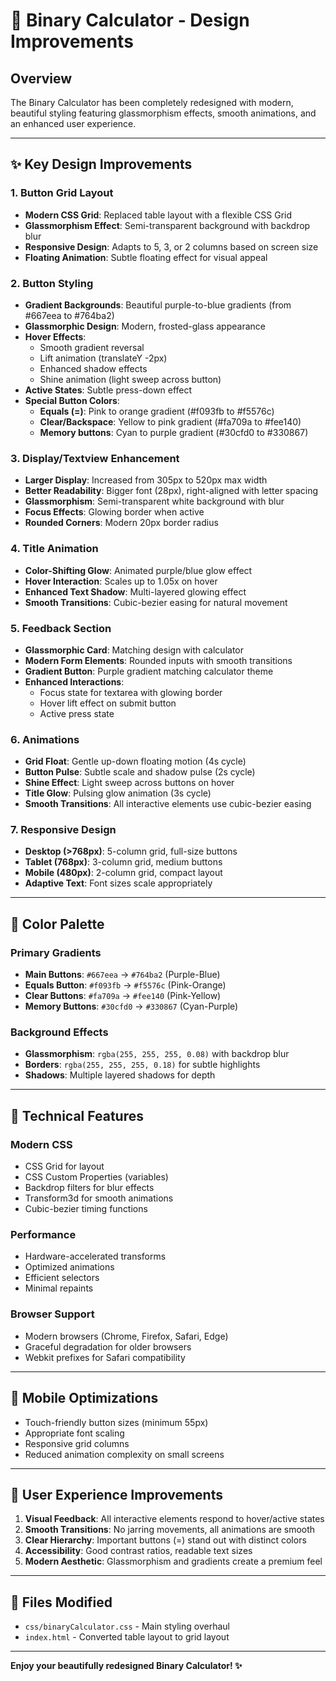 # 🎨 Binary Calculator - Design Improvements

## Overview
The Binary Calculator has been completely redesigned with modern, beautiful styling featuring glassmorphism effects, smooth animations, and an enhanced user experience.

---

## ✨ Key Design Improvements

### 1. **Button Grid Layout**
- **Modern CSS Grid**: Replaced table layout with a flexible CSS Grid
- **Glassmorphism Effect**: Semi-transparent background with backdrop blur
- **Responsive Design**: Adapts to 5, 3, or 2 columns based on screen size
- **Floating Animation**: Subtle floating effect for visual appeal

### 2. **Button Styling**
- **Gradient Backgrounds**: Beautiful purple-to-blue gradients (from #667eea to #764ba2)
- **Glassmorphic Design**: Modern, frosted-glass appearance
- **Hover Effects**: 
  - Smooth gradient reversal
  - Lift animation (translateY -2px)
  - Enhanced shadow effects
  - Shine animation (light sweep across button)
- **Active States**: Subtle press-down effect
- **Special Button Colors**:
  - **Equals (=)**: Pink to orange gradient (#f093fb to #f5576c)
  - **Clear/Backspace**: Yellow to pink gradient (#fa709a to #fee140)
  - **Memory buttons**: Cyan to purple gradient (#30cfd0 to #330867)

### 3. **Display/Textview Enhancement**
- **Larger Display**: Increased from 305px to 520px max width
- **Better Readability**: Bigger font (28px), right-aligned with letter spacing
- **Glassmorphism**: Semi-transparent white background with blur
- **Focus Effects**: Glowing border when active
- **Rounded Corners**: Modern 20px border radius

### 4. **Title Animation**
- **Color-Shifting Glow**: Animated purple/blue glow effect
- **Hover Interaction**: Scales up to 1.05x on hover
- **Enhanced Text Shadow**: Multi-layered glowing effect
- **Smooth Transitions**: Cubic-bezier easing for natural movement

### 5. **Feedback Section**
- **Glassmorphic Card**: Matching design with calculator
- **Modern Form Elements**: Rounded inputs with smooth transitions
- **Gradient Button**: Purple gradient matching calculator theme
- **Enhanced Interactions**: 
  - Focus state for textarea with glowing border
  - Hover lift effect on submit button
  - Active press state

### 6. **Animations**
- **Grid Float**: Gentle up-down floating motion (4s cycle)
- **Button Pulse**: Subtle scale and shadow pulse (2s cycle)
- **Shine Effect**: Light sweep across buttons on hover
- **Title Glow**: Pulsing glow animation (3s cycle)
- **Smooth Transitions**: All interactive elements use cubic-bezier easing

### 7. **Responsive Design**
- **Desktop (>768px)**: 5-column grid, full-size buttons
- **Tablet (768px)**: 3-column grid, medium buttons
- **Mobile (480px)**: 2-column grid, compact layout
- **Adaptive Text**: Font sizes scale appropriately

---

## 🎨 Color Palette

### Primary Gradients
- **Main Buttons**: `#667eea` → `#764ba2` (Purple-Blue)
- **Equals Button**: `#f093fb` → `#f5576c` (Pink-Orange)
- **Clear Buttons**: `#fa709a` → `#fee140` (Pink-Yellow)
- **Memory Buttons**: `#30cfd0` → `#330867` (Cyan-Purple)

### Background Effects
- **Glassmorphism**: `rgba(255, 255, 255, 0.08)` with backdrop blur
- **Borders**: `rgba(255, 255, 255, 0.18)` for subtle highlights
- **Shadows**: Multiple layered shadows for depth

---

## 🚀 Technical Features

### Modern CSS
- CSS Grid for layout
- CSS Custom Properties (variables)
- Backdrop filters for blur effects
- Transform3d for smooth animations
- Cubic-bezier timing functions

### Performance
- Hardware-accelerated transforms
- Optimized animations
- Efficient selectors
- Minimal repaints

### Browser Support
- Modern browsers (Chrome, Firefox, Safari, Edge)
- Graceful degradation for older browsers
- Webkit prefixes for Safari compatibility

---

## 📱 Mobile Optimizations

- Touch-friendly button sizes (minimum 55px)
- Appropriate font scaling
- Responsive grid columns
- Reduced animation complexity on small screens

---

## 🎯 User Experience Improvements

1. **Visual Feedback**: All interactive elements respond to hover/active states
2. **Smooth Transitions**: No jarring movements, all animations are smooth
3. **Clear Hierarchy**: Important buttons (=) stand out with distinct colors
4. **Accessibility**: Good contrast ratios, readable text sizes
5. **Modern Aesthetic**: Glassmorphism and gradients create a premium feel

---

## 🔧 Files Modified

- `css/binaryCalculator.css` - Main styling overhaul
- `index.html` - Converted table layout to grid layout

---

**Enjoy your beautifully redesigned Binary Calculator! ✨**
